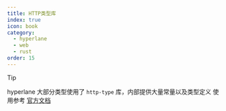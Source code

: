 ```yaml
---
title: HTTP类型库
index: true
icon: book
category:
  - hyperlane
  - web
  - rust
order: 15
---
```


> [!tip]
> hyperlane 大部分类型使用了 `http-type` 库，内部提供大量常量以及类型定义
> 使用参考 [官方文档](../http-type/README.md)

<Bottom />
